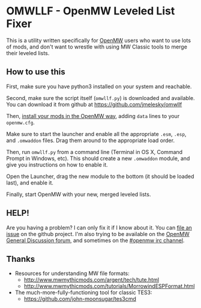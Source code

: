 # OMWLLF - OpenMW Leveled List Fixer

This is a utility written specifically for [OpenMW](http://openmw.org/) users who want to use lots of mods, and don't want to wrestle with using MW Classic tools to merge their leveled lists.

## How to use this

First, make sure you have python3 installed on your system and reachable.

Second, make sure the script itself (`omwllf.py`) is downloaded and available. You can download it from github at https://github.com/jmelesky/omwllf

Then, [install your mods in the OpenMW way](https://wiki.openmw.org/index.php?title=Mod_installation), adding `data` lines to your `openmw.cfg`.

Make sure to start the launcher and enable all the appropriate `.esm`, `.esp`, and `.omwaddon` files. Drag them around to the appropriate load order.

Then, run `omwllf.py` from a command line (Terminal in OS X, Command Prompt in Windows, etc). This should create a new `.omwaddon` module, and give you instructions on how to enable it.

Open the Launcher, drag the new module to the bottom (it should be loaded last), and enable it.

Finally, start OpenMW with your new, merged leveled lists.

## HELP!

Are you having a problem? I can only fix it if I know about it. You can [file an issue](https://github.com/jmelesky/omwllf/issues) on the github project. I'm also trying to be available on the [OpenMW General Discussion forum](https://forum.openmw.org/viewforum.php?f=2), and sometimes on the [#openmw irc channel](https://webchat.freenode.net/?channels=openmw&uio=OT10cnVlde).

## Thanks

  * Resources for understanding MW file formats:
    * http://www.mwmythicmods.com/argent/tech/tute.html
    * http://www.mwmythicmods.com/tutorials/MorrowindESPFormat.html
  * The much-more-fully-functioning tool for classic TES3:
    * https://github.com/john-moonsugar/tes3cmd

